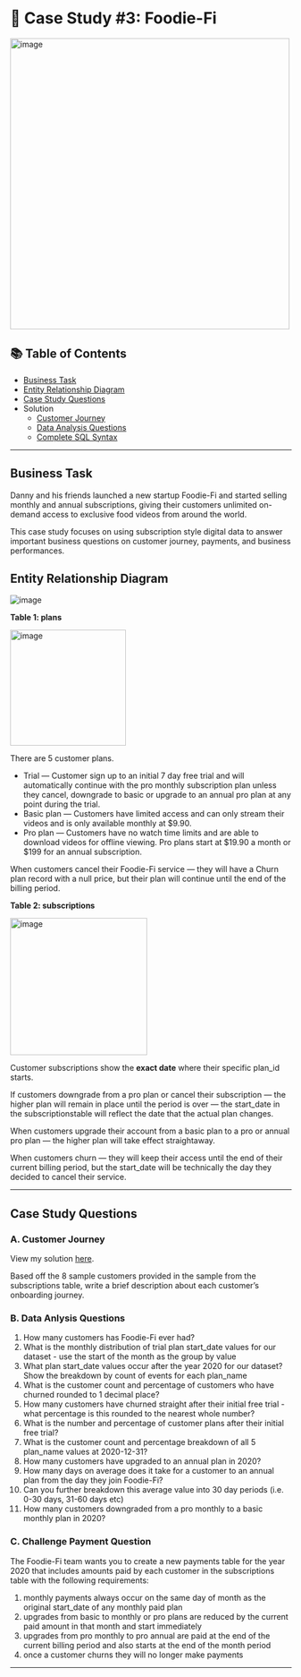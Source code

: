 
# 🥑 Case Study #3: Foodie-Fi

<img src="https://user-images.githubusercontent.com/81607668/129742132-8e13c136-adf2-49c4-9866-dec6be0d30f0.png" width="500" height="520" alt="image">

## 📚 Table of Contents
- [Business Task](#business-task)
- [Entity Relationship Diagram](#entity-relationship-diagram)
- [Case Study Questions](#case-study-questions)
- Solution
  - [Customer Journey](https://github.com/Akia14/8_Week_SQL_Challenge/blob/main/Case%20Study%20%233/Customer%20Journey.md)
  - [Data Analysis Questions]()
  - [Complete SQL Syntax]()

***

## Business Task
Danny and his friends launched a new startup Foodie-Fi and started selling monthly and annual subscriptions, giving their customers unlimited on-demand access to exclusive food videos from around the world.

This case study focuses on using subscription style digital data to answer important business questions on customer journey, payments, and business performances.

## Entity Relationship Diagram

![image](https://user-images.githubusercontent.com/81607668/129744449-37b3229b-80b2-4cce-b8e0-707d7f48dcec.png)

**Table 1: plans**

<img width="207" alt="image" src="https://user-images.githubusercontent.com/81607668/135704535-a82fdd2f-036a-443b-b1da-984178166f95.png">

There are 5 customer plans.

- Trial — Customer sign up to an initial 7 day free trial and will automatically continue with the pro monthly subscription plan unless they cancel, downgrade to basic or upgrade to an annual pro plan at any point during the trial.
- Basic plan — Customers have limited access and can only stream their videos and is only available monthly at $9.90.
- Pro plan — Customers have no watch time limits and are able to download videos for offline viewing. Pro plans start at $19.90 a month or $199 for an annual subscription.

When customers cancel their Foodie-Fi service — they will have a Churn plan record with a null price, but their plan will continue until the end of the billing period.

**Table 2: subscriptions**

<img width="245" alt="image" src="https://user-images.githubusercontent.com/81607668/135704564-30250dd9-6381-490a-82cf-d15e6290cf3a.png">

Customer subscriptions show the **exact date** where their specific plan_id starts.

If customers downgrade from a pro plan or cancel their subscription — the higher plan will remain in place until the period is over — the start_date in the subscriptionstable will reflect the date that the actual plan changes.

When customers upgrade their account from a basic plan to a pro or annual pro plan — the higher plan will take effect straightaway.

When customers churn — they will keep their access until the end of their current billing period, but the start_date will be technically the day they decided to cancel their service.

***

## Case Study Questions

### A. Customer Journey

View my solution [here]().
  
Based off the 8 sample customers provided in the sample from the subscriptions table, write a brief description about each customer’s onboarding journey.

### B. Data Anlysis Questions

1. How many customers has Foodie-Fi ever had?
2. What is the monthly distribution of trial plan start_date values for our dataset - use the start of the month as the group by value
3. What plan start_date values occur after the year 2020 for our dataset? Show the breakdown by count of events for each plan_name
4. What is the customer count and percentage of customers who have churned rounded to 1 decimal place?
5. How many customers have churned straight after their initial free trial - what percentage is this rounded to the nearest whole number?
6. What is the number and percentage of customer plans after their initial free trial?
7. What is the customer count and percentage breakdown of all 5 plan_name values at 2020-12-31?
8. How many customers have upgraded to an annual plan in 2020?
9. How many days on average does it take for a customer to an annual plan from the day they join Foodie-Fi?
10. Can you further breakdown this average value into 30 day periods (i.e. 0-30 days, 31-60 days etc)
11. How many customers downgraded from a pro monthly to a basic monthly plan in 2020?

### C. Challenge Payment Question
  
The Foodie-Fi team wants you to create a new payments table for the year 2020 that includes amounts paid by each customer in the subscriptions table with the following requirements:

1. monthly payments always occur on the same day of month as the original start_date of any monthly paid plan
2. upgrades from basic to monthly or pro plans are reduced by the current paid amount in that month and start immediately
3. upgrades from pro monthly to pro annual are paid at the end of the current billing period and also starts at the end of the month period
4. once a customer churns they will no longer make payments

***
